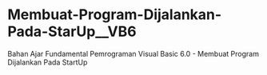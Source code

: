 # Membuat-Program-Dijalankan-Pada-StarUp__VB6
Bahan Ajar Fundamental Pemrograman Visual Basic 6.0 - Membuat Program Dijalankan Pada StartUp
